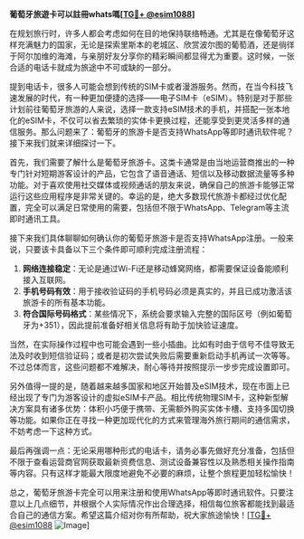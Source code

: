 **葡萄牙旅遊卡可以註冊whats嗎[[TG💪+ @esim1088](https://t.me/s/esim1088)]**

在规划旅行时，许多人都会考虑如何在目的地保持联络畅通。尤其是在像葡萄牙这样充满魅力的国家，无论是探索里斯本的老城区、欣赏波尔图的葡萄酒，还是徜徉于阿尔加维的海滩，与亲朋好友分享你的精彩瞬间都显得尤为重要。这时候，一张合适的电话卡就成为旅途中不可或缺的一部分。

提到电话卡，很多人可能会想到传统的SIM卡或者漫游服务。然而，在当今科技飞速发展的时代，有一种更加便捷的选择——电子SIM卡（eSIM）。特别是对于那些计划前往葡萄牙旅游的人来说，选择一款支持eSIM技术的手机，并搭配一张本地化的eSIM卡，不仅可以省去繁琐的实体卡更换过程，还能享受到更灵活多样的通信服务。那么问题来了：葡萄牙的旅游卡是否支持WhatsApp等即时通讯软件呢？接下来我们就来详细探讨一下。

首先，我们需要了解什么是葡萄牙旅游卡。这类卡通常是由当地运营商推出的一种专门针对短期游客设计的产品，它包含了语音通话、短信以及移动数据流量等多种功能。对于喜欢使用社交媒体或视频通话的朋友来说，确保自己的旅游卡能够正常运行这些应用程序是非常关键的。幸运的是，绝大多数现代旅游卡都经过优化配置，完全可以满足日常使用的需要，包括但不限于WhatsApp、Telegram等主流即时通讯工具。

接下来我们具体聊聊如何确认你的葡萄牙旅游卡是否支持WhatsApp注册。一般来说，只要该卡具备以下三个条件即可顺利完成注册流程：

1. **网络连接稳定**：无论是通过Wi-Fi还是移动蜂窝网络，都需要保证设备能顺利接入互联网。
2. **手机号码有效**：用于接收验证码的手机号码必须是真实的，并且已成功激活该旅游卡的所有基本功能。
3. **符合国际号码格式**：某些情况下，系统会要求输入完整的国际区号（例如葡萄牙为+351），因此提前准备好相关信息将有助于加快验证速度。

当然，在实际操作过程中也可能会遇到一些小插曲。比如有时由于信号不佳导致无法及时收到短信验证码；或者是初次尝试失败后需要重新启动手机再试一次等等。不过总体而言，这些问题都不难解决，耐心等待并按照提示一步步完成设置即可。

另外值得一提的是，随着越来越多国家和地区开始普及eSIM技术，现在市面上已经出现了专门为游客设计的虚拟eSIM卡产品。相比传统物理SIM卡，这种新型解决方案具有诸多优势：体积小巧便于携带、无需额外购买实体卡槽、支持多国切换等功能。如果你正在寻找一种更加现代化的方式来管理海外旅行期间的通信需求，不妨考虑一下这种方式。

最后再强调一点：无论采用哪种形式的电话卡，请务必事先做好充分准备，包括但不限于查看运营商官网获取最新资费信息、测试设备兼容性以及熟悉相关操作指南等内容。只有这样才能最大限度地避免不必要的麻烦，让整个旅程更加轻松愉快！

总之，葡萄牙旅游卡完全可以用来注册和使用WhatsApp等即时通讯软件。只要注意以上几点细节，并根据个人实际情况作出合理选择，相信每位旅客都能找到最适合自己的通信方案。希望这篇介绍对你有所帮助，祝大家旅途愉快！[[TG💪+ @esim1088](https://t.me/s/esim1088) ![Image](https://i.postimg.cc/4NQfJmqS/Snipaste-2025-05-13-00-14-12.png)]